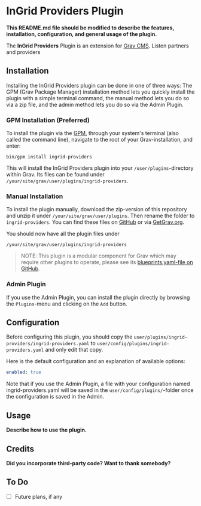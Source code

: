 # InGrid Providers Plugin

**This README.md file should be modified to describe the features, installation, configuration, and general usage of the plugin.**

The **InGrid Providers** Plugin is an extension for [Grav CMS](https://github.com/getgrav/grav). Listen partners and providers

## Installation

Installing the InGrid Providers plugin can be done in one of three ways: The GPM (Grav Package Manager) installation method lets you quickly install the plugin with a simple terminal command, the manual method lets you do so via a zip file, and the admin method lets you do so via the Admin Plugin.

### GPM Installation (Preferred)

To install the plugin via the [GPM](https://learn.getgrav.org/cli-console/grav-cli-gpm), through your system's terminal (also called the command line), navigate to the root of your Grav-installation, and enter:

    bin/gpm install ingrid-providers

This will install the InGrid Providers plugin into your `/user/plugins`-directory within Grav. Its files can be found under `/your/site/grav/user/plugins/ingrid-providers`.

### Manual Installation

To install the plugin manually, download the zip-version of this repository and unzip it under `/your/site/grav/user/plugins`. Then rename the folder to `ingrid-providers`. You can find these files on [GitHub](https://github.com//grav-plugin-ingrid-providers) or via [GetGrav.org](https://getgrav.org/downloads/plugins).

You should now have all the plugin files under

    /your/site/grav/user/plugins/ingrid-providers

> NOTE: This plugin is a modular component for Grav which may require other plugins to operate, please see its [blueprints.yaml-file on GitHub](https://github.com//grav-plugin-ingrid-providers/blob/main/blueprints.yaml).

### Admin Plugin

If you use the Admin Plugin, you can install the plugin directly by browsing the `Plugins`-menu and clicking on the `Add` button.

## Configuration

Before configuring this plugin, you should copy the `user/plugins/ingrid-providers/ingrid-providers.yaml` to `user/config/plugins/ingrid-providers.yaml` and only edit that copy.

Here is the default configuration and an explanation of available options:

```yaml
enabled: true
```

Note that if you use the Admin Plugin, a file with your configuration named ingrid-providers.yaml will be saved in the `user/config/plugins/`-folder once the configuration is saved in the Admin.

## Usage

**Describe how to use the plugin.**

## Credits

**Did you incorporate third-party code? Want to thank somebody?**

## To Do

- [ ] Future plans, if any

